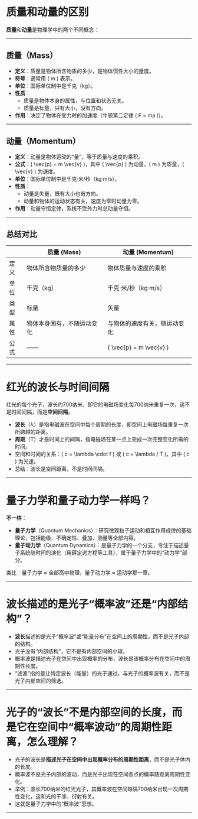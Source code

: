 # 质量和动量的区别

**质量**和**动量**是物理学中的两个不同概念：

---

## 质量（Mass）

- **定义**：质量是物体所含物质的多少，是物体惯性大小的量度。
- **符号**：通常用 \( m \) 表示。
- **单位**：国际单位制中是千克（kg）。
- **性质**：
  - 质量是物体本身的属性，与位置和状态无关。
  - 质量是标量，只有大小，没有方向。
- **作用**：决定了物体在受力时的加速度（牛顿第二定律 \( F = ma \)）。

---

## 动量（Momentum）

- **定义**：动量是物体运动的“量”，等于质量与速度的乘积。
- **公式**：\( \vec{p} = m \vec{v} \)，其中 \( \vec{p} \) 为动量，\( m \) 为质量，\( \vec{v} \) 为速度。
- **单位**：国际单位制中是千克·米/秒（kg·m/s）。
- **性质**：
  - 动量是矢量，既有大小也有方向。
  - 动量和物体的运动状态有关，速度为零时动量为零。
- **作用**：动量守恒定律，系统不受外力时总动量守恒。

---

## 总结对比

|       | 质量 (Mass)                | 动量 (Momentum)               |
|-------|----------------------------|-------------------------------|
| 定义  | 物体所含物质量的多少        | 物体质量与速度的乘积          |
| 单位  | 千克（kg）                  | 千克·米/秒（kg·m/s）          |
| 类型  | 标量                        | 矢量                          |
| 属性  | 物体本身固有，不随运动变化  | 与物体的速度有关，随运动变化  |
| 公式  | ——                         | \( \vec{p} = m \vec{v} \)     |

---

# 红光的波长与时间间隔

红光的每个光子，波长约700纳米，即它的电磁场变化每700纳米重复一次，这不是时间间隔，而是**空间间隔**。

- **波长**（λ）是指电磁波在空间中每个周期的长度，即空间上电磁场每重复一次所跨越的距离。
- **周期**（T）才是时间上的间隔，指电磁场在某一点上完成一次完整变化所需的时间。
- 空间和时间的关系：\( c = \lambda \cdot f \) 或 \( c = \lambda / T \)，其中 \( c \) 为光速。
- 总结：波长是空间距离，不是时间间隔。

---

# 量子力学和量子动力学一样吗？

**不一样**：

- **量子力学**（Quantum Mechanics）：研究微观粒子运动和相互作用规律的基础理论，包括能级、不确定性、叠加、测量等全部内容。
- **量子动力学**（Quantum Dynamics）：是量子力学的一个分支，专注于描述量子系统随时间的演化（用薛定谔方程等工具），属于量子力学中的“动力学”部分。

类比：量子力学 ≈ 全部高中物理，量子动力学 ≈ 运动学那一章。

---

# 波长描述的是光子“概率波”还是“内部结构”？

- **波长**描述的是光子“概率波”或“能量分布”在空间上的周期性，而不是光子内部的结构。
- 光子没有“内部结构”，它不是有内部空间的小球。
- 概率波是描述光子在空间中出现概率的分布，波长是该概率分布在空间中的周期性长度。
- “滤波”指的是让特定波长（能量）的光子通过，与光子的概率波有关，而不是光子内部空间的筛选。

---

# 光子的“波长”不是内部空间的长度，而是它在空间中“概率波动”的周期性距离，怎么理解？

- 光子的波长是**描述光子在空间中出现概率分布的周期性距离**，而不是光子体内的长度。
- 概率波不是光子内部的波动，而是光子出现在空间各点的概率随距离周期性变化。
- 举例：波长700纳米的红光光子，其概率波在空间每隔700纳米出现一次周期性变化，这和光的干涉、衍射有关。
- 这就是量子力学中的“概率波”思想。

---